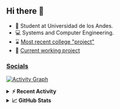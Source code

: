 ## Hi there 👋

<!--
**Daniel-VergaraM/Daniel-VergaraM** is a ✨ _special_ ✨ repository because its `README.md` (this file) appears on your GitHub profile.-->

- 🌱 Student at Universidad de los Andes.
- 💻 Systems and Computer Engineering.
- ⌛ [Most recent college "project"](https://daniel-vergaram.github.io/TallerAngular/)
- 🔨 [Current working project](https://github.com/Daniel-VergaraM/WebRTC-Video-Broadcast)


<h3><a href="https://dvergaram.is-a.dev/links" target="_blank">Socials</a></h3>
  


[![Activity Graph](https://github-readme-activity-graph.vercel.app/graph?username=daniel-vergaram&theme=github-dark-dimmed&custom_title=Daniel%27s%20Activity%20Graph&hide_border=true)](https://github.com/ashutosh00710/github-readme-activity-graph)

<!--START_SECTION:activity-->

<!--END_SECTION:activity-->

<details> <summary> <b>⚡ Recent Activity</b> </summary>
  
<!--START_SECTION:waka-->
![Code Time](http://img.shields.io/badge/Code%20Time-393%20hrs%2044%20mins-blue)

![Lines of code](https://img.shields.io/badge/From%20Hello%20World%20I%27ve%20Written-467.9%20thousand%20lines%20of%20code-blue)

**🐱 My GitHub Data** 

> 📦 ? Used in GitHub's Storage 
 > 
> 🏆 112 Contributions in the Year 2025
 > 
> 💼 Opted to Hire
 > 
> 📜 11 Public Repositories 
 > 
> 🔑 0 Private Repositories 
 > 
**I'm an Early 🐤** 

```text
🌞 Morning                92 commits          ████░░░░░░░░░░░░░░░░░░░░░   15.36 % 
🌆 Daytime                209 commits         █████████░░░░░░░░░░░░░░░░   34.89 % 
🌃 Evening                188 commits         ████████░░░░░░░░░░░░░░░░░   31.39 % 
🌙 Night                  110 commits         █████░░░░░░░░░░░░░░░░░░░░   18.36 % 
```


📊 **This Week I Spent My Time On** 

```text
🕑︎ Time Zone: America/Bogota

💬 Programming Languages: 
TypeScript               10 hrs 47 mins      ████████░░░░░░░░░░░░░░░░░   33.55 % 
JavaScript               5 hrs 22 mins       ████░░░░░░░░░░░░░░░░░░░░░   16.74 % 
Bash                     3 hrs 37 mins       ███░░░░░░░░░░░░░░░░░░░░░░   11.27 % 
JSON                     2 hrs 31 mins       ██░░░░░░░░░░░░░░░░░░░░░░░   07.86 % 
CSS                      1 hr 51 mins        █░░░░░░░░░░░░░░░░░░░░░░░░   05.77 % 

🐱‍💻 Projects: 
daniel-vergaram.github.io15 hrs 13 mins      ████████████░░░░░░░░░░░░░   47.38 % 
api                      5 hrs 41 mins       ████░░░░░░░░░░░░░░░░░░░░░   17.71 % 
notes-app                4 hrs 52 mins       ████░░░░░░░░░░░░░░░░░░░░░   15.14 % 
MilkshakeTest            1 hr 53 mins        █░░░░░░░░░░░░░░░░░░░░░░░░   05.88 % 
vim_runtime              1 hr 42 mins        █░░░░░░░░░░░░░░░░░░░░░░░░   05.30 % 
```


 Last Updated on 13/05/2025 00:52:51 UTC
<!--END_SECTION:waka-->

</details>

<details> <summary> <b>📈 GitHub Stats</b> </summary>
<!--START_SECTION:simplewaka-->

```txt
From: 10 June 2024 - To: 13 May 2025

Total Time: 394 hrs 12 mins

Java                139 hrs 29 mins 🟩🟩🟩🟩🟩🟩🟩🟩🟩⬜⬜⬜⬜⬜⬜⬜⬜⬜⬜⬜⬜⬜⬜⬜⬜   35.38 %
TypeScript          87 hrs 26 mins  🟩🟩🟩🟩🟩🟨⬜⬜⬜⬜⬜⬜⬜⬜⬜⬜⬜⬜⬜⬜⬜⬜⬜⬜⬜   22.18 %
JavaScript          64 hrs 57 mins  🟩🟩🟩🟩⬜⬜⬜⬜⬜⬜⬜⬜⬜⬜⬜⬜⬜⬜⬜⬜⬜⬜⬜⬜⬜   16.48 %
Bash                18 hrs 12 mins  🟩⬜⬜⬜⬜⬜⬜⬜⬜⬜⬜⬜⬜⬜⬜⬜⬜⬜⬜⬜⬜⬜⬜⬜⬜   04.62 %
HTML                16 hrs 39 mins  🟩⬜⬜⬜⬜⬜⬜⬜⬜⬜⬜⬜⬜⬜⬜⬜⬜⬜⬜⬜⬜⬜⬜⬜⬜   04.23 %
```

<!--END_SECTION:simplewaka-->
</details>
